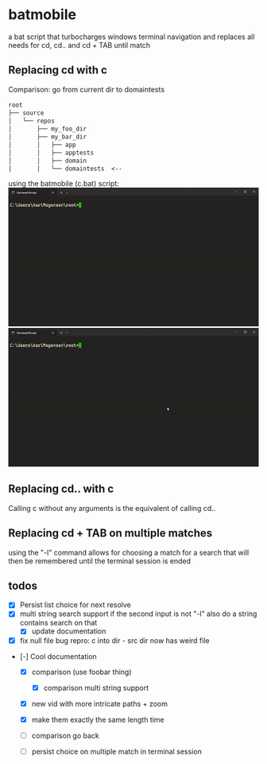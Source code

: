 # batmobile
a bat script that turbocharges windows terminal navigation and replaces all needs for cd, cd.. and cd + TAB until match

## Replacing cd with c

Comparison:
go from current dir to domaintests

```plaintext
root
├── source
│   └── repos
│       ├── my_foo_dir
│       ├── my_bar_dir
│       │   ├── app
│       │   ├── apptests
│       │   ├── domain
│       │   └── domaintests  <--
```

using the batmobile (c.bat) script:
![using batmobile c.bat script](./gifs/batmobile_navigate.gif)
![using cd](./gifs/cd_navigate.gif)

## Replacing cd.. with c
Calling c without any arguments is the equivalent of calling cd..

## Replacing cd + TAB on multiple matches
using the "-l" command allows for choosing a match for a search that will then be remembered until the terminal session is ended

## todos
- [X] Persist list choice for next resolve
- [X] multi string search support
 if the second input is not "-l" also do a string contains search on that
  - [X] update documentation
- [X] fix null file bug
 repro: c into dir - src dir now has weird file

- [-] Cool documentation
  - [X] comparison (use foobar thing)
    - [X] comparison multi string support
  - [X] new vid with more intricate paths + zoom
  - [X] make them exactly the same length time

  - [ ] comparison go back
  - [ ] persist choice on multiple match in terminal session


